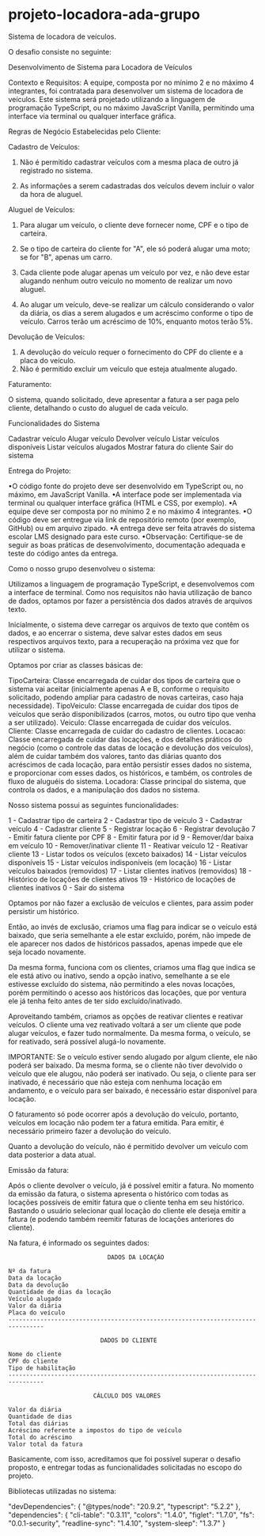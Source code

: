# projeto-locadora-ada-grupo

Sistema de locadora de veículos.

O desafio consiste no seguinte:

Desenvolvimento de Sistema para Locadora de Veículos

Contexto e Requisitos:
A equipe, composta por no mínimo 2 e no máximo 4 integrantes, foi contratada para desenvolver um sistema de locadora de veículos. Este sistema será projetado utilizando a linguagem de
programação TypeScript, ou no máximo JavaScript Vanilla, permitindo uma interface via terminal ou qualquer interface gráfica.


Regras de Negócio Estabelecidas pelo Cliente:

Cadastro de Veículos:

1. Não é permitido cadastrar veículos com a mesma placa de outro já registrado no sistema.

2. As informações a serem cadastradas dos veículos devem incluir o valor da hora de aluguel.

Aluguel de Veículos:

1. Para alugar um veículo, o cliente deve fornecer nome, CPF e o tipo de carteira.

2. Se o tipo de carteira do cliente for "A", ele só poderá alugar uma moto; se for "B", apenas um carro.

3. Cada cliente pode alugar apenas um veículo por vez, e não deve estar alugando nenhum outro veículo no momento de realizar um novo aluguel.

4. Ao alugar um veículo, deve-se realizar um cálculo considerando o valor da diária, os dias a serem alugados e um acréscimo conforme o tipo de veículo. Carros terão um acréscimo de 10%,
enquanto motos terão 5%.

Devolução de Veículos:

1. A devolução do veículo requer o fornecimento do CPF do cliente e a placa do veículo.
2. Não é permitido excluir um veículo que esteja atualmente alugado.

Faturamento:

O sistema, quando solicitado, deve apresentar a fatura a ser paga pelo cliente, detalhando o custo do aluguel de cada veículo.

Funcionalidades do Sistema

Cadastrar veículo
Alugar veículo
Devolver veículo
Listar veículos disponíveis
Listar veículos alugados
Mostrar fatura do cliente
Sair do sistema

Entrega do Projeto:

•O código fonte do projeto deve ser desenvolvido em TypeScript ou, no máximo, em JavaScript
Vanilla.
•A interface pode ser implementada via terminal ou qualquer interface gráfica (HTML e CSS, por
exemplo).
•A equipe deve ser composta por no mínimo 2 e no máximo 4 integrantes.
•O código deve ser entregue via link de repositório remoto (por exemplo, GitHub) ou em arquivo
zipado.
•A entrega deve ser feita através do sistema escolar LMS designado para este curso.
•Observação: Certifique-se de seguir as boas práticas de desenvolvimento, documentação
adequada e teste do código antes da entrega.

Como o nosso grupo desenvolveu o sistema:

Utilizamos a linguagem de programação TypeScript, e desenvolvemos com a interface de terminal. Como nos requisitos não havia utilização de banco de dados, optamos por fazer a persistência dos dados através de arquivos texto.

Inicialmente, o sistema deve carregar os arquivos de texto que contêm os dados, e ao encerrar o sistema, deve salvar estes dados em seus respectivos arquivos texto, para a recuperação na próxima vez que for utilizar o sistema.

Optamos por criar as classes básicas de:

TipoCarteira: Classe encarregada de cuidar dos tipos de carteira que o sistema vai aceitar (inicialmente apenas A e B, conforme o requisito solicitado, podendo ampliar para cadastro de novas carteiras, caso haja necessidade).
TipoVeiculo: Classe encarregada de cuidar dos tipos de veículos que serão disponibilizados (carros, motos, ou outro tipo que venha a ser utilizado).
Veiculo: Classe encarregada de cuidar dos veículos.
Cliente: Classe encarregada de cuidar do cadastro de clientes.
Locacao: Classe encarregada de cuidar das locações, e dos detalhes práticos do negócio (como o controle das datas de locação e devolução dos veículos), além de cuidar também dos valores, tanto das diárias quanto dos acréscimos de cada locação, para então persistir esses dados no sistema, e proporcionar com esses dados, os históricos, e também, os controles de fluxo de aluguéis do sistema.
Locadora: Classe principal do sistema, que controla os dados, e a manipulação dos dados no sistema.

Nosso sistema possui as seguintes funcionalidades:

1 - Cadastrar tipo de carteira
2 - Cadastrar tipo de veículo
3 - Cadastrar veículo
4 - Cadastrar cliente
5 - Registrar locação
6 - Registrar devolução
7 - Emitir fatura cliente por CPF
8 - Emitir fatura por id
9 - Remover/dar baixa em veículo
10 - Remover/inativar cliente
11 - Reativar veículo
12 - Reativar cliente
13 - Listar todos os veículos (exceto baixados)
14 - Listar veículos disponíveis
15 - Listar veículos indisponíveis (em locação)
16 - Listar veículos baixados (removidos)
17 - Listar clientes inativos (removidos)
18 - Histórico de locações de clientes ativos
19 - Histórico de locações de clientes inativos
0 - Sair do sistema

Optamos por não fazer a exclusão de veículos e clientes, para assim poder persistir um histórico.

Então, ao invés de exclusão, criamos uma flag para indicar se o veículo está baixado, que seria semelhante a ele estar excluído, porém, não impede de ele aparecer nos dados de históricos passados, apenas impede que ele seja locado novamente.

Da mesma forma, funciona com os clientes, criamos uma flag que indica se ele está ativo ou inativo, sendo a opção inativo, semelhante a se ele estivesse excluído do sistema, não permitindo a eles novas locações, porém permitindo o acesso aos históricos das locações, que por ventura ele já tenha feito antes de ter sido excluído/inativado.

Aproveitando também, criamos as opções de reativar clientes e reativar veículos. O cliente uma vez reativado voltará a ser um cliente que pode alugar veículos, e fazer tudo normalmente. Da mesma forma, o veículo, se for reativado, será possível alugá-lo novamente.

IMPORTANTE: Se o veículo estiver sendo alugado por algum cliente, ele não poderá ser baixado. Da mesma forma, se o cliente não tiver devolvido o veículo que ele alugou, não poderá ser inativado. Ou seja, o cliente para ser inativado, é necessário que não esteja com nenhuma locação em andamento, e o veículo para ser baixado, é necessário estar disponível para locação.

O faturamento só pode ocorrer após a devolução do veículo, portanto, veículos em locação não podem ter a fatura emitida. Para emitir, é necessário primeiro fazer a devolução do veículo.

Quanto a devolução do veículo, não é permitido devolver um veículo com data posterior a data atual.

Emissão da fatura:

Após o cliente devolver o veículo, já é possível emitir a fatura. No momento da emissão da fatura, o sistema apresenta o histórico com todas as locações possíveis de emitir fatura que o cliente tenha em seu histórico. Bastando o usuário selecionar qual locação do cliente ele deseja emitir a fatura (e podendo também reemitir faturas de locações anteriores do cliente).

Na fatura, é informado os seguintes dados:

                                DADOS DA LOCAÇÃO

    Nº da fatura
    Data da locação
    Data da devolução
    Quantidade de dias da locação
    Veículo alugado
    Valor da diária
    Placa do veículo
    --------------------------------------------------------------------------------

                              DADOS DO CLIENTE
    
    Nome do cliente
    CPF do cliente
    Tipo de habilitação
    --------------------------------------------------------------------------------

                            CÁLCULO DOS VALORES

    Valor da diária
    Quantidade de dias
    Total das diárias
    Acréscimo referente a impostos do tipo de veículo
    Total do acréscimo
    Valor total da fatura

Basicamente, com isso, acreditamos que foi possível superar o desafio proposto, e entregar todas as funcionalidades solicitadas no escopo do projeto.

Bibliotecas utilizadas no sistema:

"devDependencies": {
    "@types/node": "20.9.2",
    "typescript": "5.2.2"
  },
  "dependencies": {
    "cli-table": "0.3.11",
    "colors": "1.4.0",
    "figlet": "1.7.0",
    "fs": "0.0.1-security",
    "readline-sync": "1.4.10",
    "system-sleep": "1.3.7"
  }
